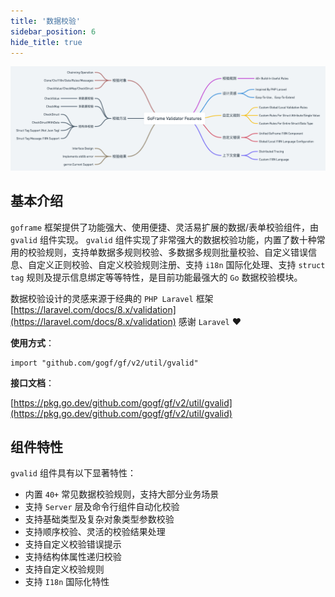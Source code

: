 ```yaml
---
title: '数据校验'
sidebar_position: 6
hide_title: true
---
```


![](/markdown/a68724950c3dfed31d035250cf9dc3c7.png)

## 基本介绍

`goframe` 框架提供了功能强大、使用便捷、灵活易扩展的数据/表单校验组件，由 `gvalid` 组件实现。 `gvalid` 组件实现了非常强大的数据校验功能，内置了数十种常用的校验规则，支持单数据多规则校验、多数据多规则批量校验、自定义错误信息、自定义正则校验、自定义校验规则注册、支持 `i18n` 国际化处理、支持 `struct tag` 规则及提示信息绑定等等特性，是目前功能最强大的 `Go` 数据校验模块。

数据校验设计的灵感来源于经典的 `PHP Laravel` 框架 [https://laravel.com/docs/8.x/validation](https://laravel.com/docs/8.x/validation) 感谢 `Laravel` ❤️

**使用方式**：

```
import "github.com/gogf/gf/v2/util/gvalid"
```

**接口文档**：

[https://pkg.go.dev/github.com/gogf/gf/v2/util/gvalid](https://pkg.go.dev/github.com/gogf/gf/v2/util/gvalid)

## 组件特性

`gvalid` 组件具有以下显著特性：

- 内置 `40+` 常见数据校验规则，支持大部分业务场景
- 支持 `Server` 层及命令行组件自动化校验
- 支持基础类型及复杂对象类型参数校验
- 支持顺序校验、灵活的校验结果处理
- 支持自定义校验错误提示
- 支持结构体属性递归校验
- 支持自定义校验规则
- 支持 `I18n` 国际化特性

    
